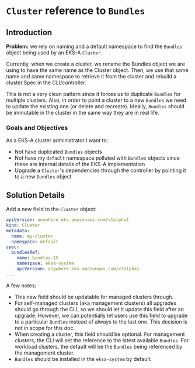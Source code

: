 # `Cluster` reference to `Bundles`

## Introduction

**Problem:** we rely on naming and a default namespace to find the `Bundles` object being used by an EKS-A `Cluster`.

Currently, when we create a cluster, we rename the Bundles object we are using to have the same name as the Cluster object. Then, we use that same name and same namespace to retrieve it from the cluster and rebuild a cluster.Spec in the CLI/controller.

This is not a very clean pattern since it forces us to duplicate `Bundles` for multiple clusters. Also, in order to point a cluster to a new `Bundles` we need to update the existing one (or delete and recreate). Ideally, `Bundles` should be immutable in the cluster in the same way they are in real life.

### Goals and Objectives
As a EKS-A cluster administrator I want to:

* Not have duplicated `Bundles` objects
* Not have my `default` namespace polluted with `Bundles` objects since these are internal details of the EKS-A implementation
* Upgrade a `Cluster`'s dependencies through the controller by pointing it to a new `Bundles` object

## Solution Details

Add a new field to the `Cluster` object:

```yaml
apiVersion: anywhere.eks.amazonaws.com/v1alpha1
kind: Cluster
metadata:
  name: my-cluster
  namespace: default
spec:
  bundlesRef:
    name: bundles-15
    namespace: eksa-system
    apiVersion: anywhere.eks.amazonaws.com/v1alpha1
...
```

A few notes:

* This new field should be updatable for managed clusters through.
* For self-managed clusters (aka management clusters) all upgrades should go through the CLI, so we should let it update this field after an upgrade. However, we can potentially let users use this field to upgrade to a particular `Bundles` instead of always to the last one. This decision is not in scope for this doc.
* When creating a cluster, this field should be optional. For management clusters, the CLI will set the reference to the latest available `Bundles`. For workload clusters, the default will be the `Bundles` being referenced by the management cluster.
* `Bundles` should be installed in the `eksa-system` by default.
